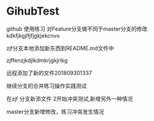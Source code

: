 
# GihubTest
github 使用练习
对Feature分支做不同于master分支的修改
kdkfjkgjlfjfjgkjekcnvo

zjf分支本地添加新东西到README.md文件中

zjffenzjkdjlkdmkrjgkjrlkg

远程添加了新的文件201809301337

继续分支的合并练习操作实践测试

在zjf 分支新添文件 2开始冲突测试,新增另外一种情况







master分支新增修改，练习冲突发生情况


